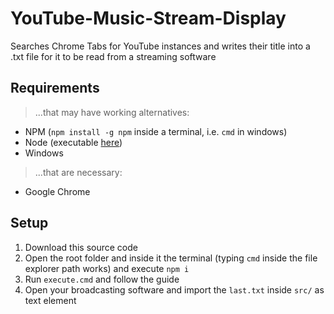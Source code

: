 # YouTube-Music-Stream-Display
Searches Chrome Tabs for YouTube instances and writes their title into a .txt file for it to be read from a streaming software

## Requirements
> ...that may have working alternatives:
- NPM (`npm install -g npm` inside a terminal, i.e. `cmd` in windows)
- Node (executable [here](https://nodejs.org/en/download/))
- Windows
> ...that are necessary:
- Google Chrome

## Setup
1. Download this source code
2. Open the root folder and inside it the terminal (typing `cmd` inside the file explorer path works) and execute `npm i`
3. Run `execute.cmd` and follow the guide
4. Open your broadcasting software and import the `last.txt` inside `src/` as text element